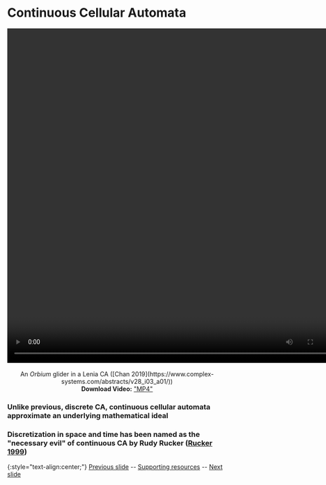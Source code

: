  # Continuous Cellular Automata 

<div align="center">

<!-- 'video for everyone' code snippet from https://camendesign.com/code/video_for_everybody -->
<!-- first try HTML5 playback: if serving as XML, expand `controls` to `controls="controls"` and autoplay likewise -->
<!-- warning: playback does not work on iOS3 if you include the poster attribute! fixed in iOS4.0 -->
<video width="768" height="768" controls>
	<!-- MP4 must be first for iPad! -->
	<source src="https://raw.githubusercontent.com/riveSunder/fractal_persistence/master/docs/assets/vid0a_orbium_unicaudatus.mp4" type="video/mp4" /><!-- Safari / iOS video    -->
<!-- <source src="__VIDEO__.OGV" type="video/ogg" /><!-- Firefox / Opera / Chrome10 --> -->
	<!-- fallback to Flash: -->
	<object width="768" height="768" type="application/x-shockwave-flash" data="__FLASH__.SWF">
		<!-- Firefox uses the `data` attribute above, IE/Safari uses the param below -->
		<param name="movie" value="__FLASH__.SWF" />
		<param name="flashvars" value="controlbar=over&amp;image=__POSTER__.JPG&amp;file=https://raw.githubusercontent.com/riveSunder/fractal_persistence/master/docs/assets/vid0a_orbium_unicaudatus.mp4" />
		<!-- fallback image. note the title field below, put the title of the video there -->
		<img src="https://raw.githubusercontent.com/riveSunder/fractal_persistence/master/docs/assets/vid0a_thumbnail.png" width="768" height="768" alt="thumbnail of _Orbium_ glider"
		     title="No video playback capabilities, please download the video below" />
	</object>
</video>
<p>	
  An <em>Orbium</em> glider in a Lenia CA ([Chan 2019](https://www.complex-systems.com/abstracts/v28_i03_a01/))
  <br>
  <strong>Download Video:</strong>
	<a href="https://raw.githubusercontent.com/riveSunder/fractal_persistence/master/docs/assets/vid0a_orbium_unicaudatus.mp4">"MP4"</a>
<!-- Open Format:	<a href="__VIDEO__.OGV">"Ogg"</a> -->
</p>

</div>

### Unlike previous, discrete CA, continuous cellular automata approximate an underlying mathematical ideal 
### Discretization in space and time has been named as the "necessary evil" of continuous CA by Rudy Rucker ([Rucker 1999](file:///home/rive/Downloads/rucker_continuous_CAs_in_2D-2.pdf))


{:style="text-align:center;"}
[Previous slide](https://rivesunder.github.io/fractal_persistence/al24_slide_000) -- [Supporting resources](https://rivesunder.github.io/fractal_persistence) -- [Next slide](https://rivesunder.github.io/fractal_persistence/al24_slide_002)
